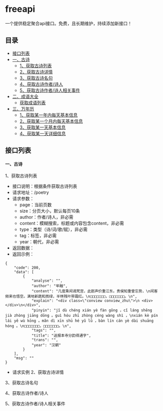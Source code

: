 
# freeapi
一个提供稳定聚合api接口。免费，且长期维护，持续添加新接口！
## 目录
 - [接口列表](#catalogue)
 - [一、古诗]()
    - [1、获取古诗列表]()
    - [2、获取古诗详情]()
    - [3、获取古诗名句]()
    - [4、获取古诗作者/诗人]()
    - [5、获取古诗作者/诗人相关事件]()
 - [二、成语大全]()
    - [获取成语列表]()
 - [三、万年历]()
    - [1、获取某一年内每天基本信息]()
    - [2、获取某一个月内每天基本信息]()
    - [3、获取某一天基本信息]()
    - [4、获取某一天详细信息]()
## 接口列表 <div id="catalogue"/>
#### 一、古诗
1、获取古诗列表
 - 接口说明：根据条件获取古诗列表
 - 请求地址：/poetry
 - 请求参数：
   - page：当前页数
   - size：分页大小，默认每页10条
   - author：作者/诗人，非必需
   - content：模糊搜索，标题或内容包含content，非必需
   - type：类型（诗/词/歌/赋），非必需
   - tag：标签，非必需
   - year：朝代，非必需
- 返回数据：
- 返回示例：
```
{
    "code": 200,
    "data": [
        {
            "analyse": "",
            "author": "牟融",
            "content": "几度乘闲谒梵宫，此郎声价重江东。贵侯知重曾忘势，\n闲客频来也悟空。满地新蔬和雨绿，半林残叶带霜红。\n□□□□□□□，□□□□□□□。\n",
            "explain": "<div class=\"conview conview_zhu\">\n <div></div>\n</div>",
            "pinyin": "jǐ dù chéng xián yè fàn gōng ，cǐ láng shēng jià zhòng jiāng dōng 。guì hóu zhī zhòng céng wàng shì ，\nxián kè pín lái yě wù kōng 。mǎn dì xīn shū hé yǔ lǜ ，bàn lín cán yè dài shuāng hóng 。\n□□□□□□□，□□□□□□□。\n",
            "tags": "",
            "title": "送报本寺分韵得通字",
            "trans": "",
            "year": "汉朝"
        }
    ],
    "msg": ""
}
```
- 请求实例
2、获取古诗详情

3、获取古诗名句

4、获取古诗作者/诗人

5、获取古诗作者/诗人相关事件


       

     

